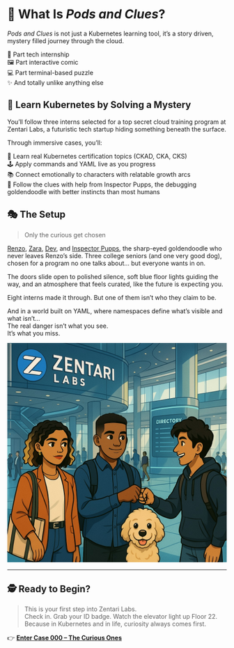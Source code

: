 # 🧩 What Is *Pods and Clues*?

*Pods and Clues* is not just a Kubernetes learning tool, it’s a story driven, mystery filled journey through the cloud.

🔬 Part tech internship  
🖼️ Part interactive comic  
💻 Part terminal-based puzzle  
✨ And totally unlike anything else

## 🚀 Learn Kubernetes by Solving a Mystery

You’ll follow three interns selected for a top secret cloud training program at Zentari Labs, a futuristic tech startup hiding something beneath the surface.

Through immersive cases, you’ll:

🧠 Learn real Kubernetes certification topics (CKAD, CKA, CKS)  
🕹️ Apply commands and YAML live as you progress  
📚 Connect emotionally to characters with relatable growth arcs  
🐾 Follow the clues with help from Inspector Pupps, the debugging goldendoodle with better instincts than most humans

## 🎭 The Setup

> Only the curious get chosen

[Renzo](characters/renzo.md), [Zara](characters/zara.md), [Dev](characters/dev.md), and [Inspector Pupps](characters/pupps.md), the sharp-eyed goldendoodle who never leaves Renzo’s side. Three college seniors (and one very good dog), chosen for a program no one talks about… but everyone wants in on.

The doors slide open to polished silence, soft blue floor lights guiding the way, and an atmosphere that feels curated, like the future is expecting you.

Eight interns made it through. But one of them isn’t who they claim to be.

And in a world built on YAML, where namespaces define what’s visible and what isn’t…  
The real danger isn’t what you see.  
It’s what you miss.

![Pods and Clues Cover Art](assets/homepage/cover-art.jpg)

---

## 🕵️ Ready to Begin?

> This is your first step into Zentari Labs.  
> Check in. Grab your ID badge. Watch the elevator light up Floor 22.  
> Because in Kubernetes and in life, curiosity always comes first.

👉 [**Enter Case 000 – The Curious Ones**](cases/case-000.md)